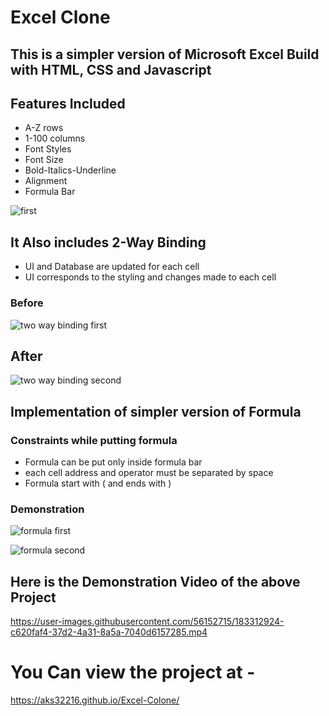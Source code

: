 # Excel Clone

## This is a simpler version of Microsoft Excel Build with HTML, CSS and Javascript

## Features Included
- A-Z rows
- 1-100 columns
- Font Styles
- Font Size
- Bold-Italics-Underline
- Alignment
- Formula Bar

![first](https://user-images.githubusercontent.com/56152715/183312607-a4b3c252-fd90-4579-b79b-a8d40460f809.png)


## It Also includes 2-Way Binding
- UI and Database are updated for each cell
- UI corresponds to the styling and changes made to each cell

### Before

![two way binding first](https://user-images.githubusercontent.com/56152715/183312648-607e83e5-e2cf-487a-85e8-8c9b201b6274.png)


## After

![two way binding second](https://user-images.githubusercontent.com/56152715/183312660-bde1a63f-9386-4112-8521-3f64cae00434.png)


## Implementation of simpler version of Formula

### Constraints while putting formula
- Formula can be put only inside formula bar
- each cell address and operator must be separated by space
- Formula start with ( and ends with )

### Demonstration

![formula first](https://user-images.githubusercontent.com/56152715/183312709-03d30d1d-8acf-4684-bf47-5d432422d343.png)


![formula second](https://user-images.githubusercontent.com/56152715/183312718-af3c7b4e-df81-4c1c-89c0-496dbc06d02c.png)


## Here is the Demonstration Video of the above Project


https://user-images.githubusercontent.com/56152715/183312924-c620faf4-37d2-4a31-8a5a-7040d6157285.mp4



# You Can view the project at -

https://aks32216.github.io/Excel-Colone/